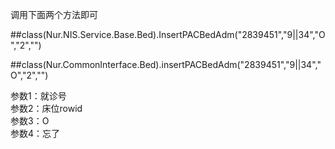 调用下面两个方法即可

##class(Nur.NIS.Service.Base.Bed).InsertPACBedAdm("2839451","9||34","O","2","")

##class(Nur.CommonInterface.Bed).insertPACBedAdm("2839451","9||34","O","2","")

参数1：就诊号  
参数2：床位rowid  
参数3：O  
参数4：忘了